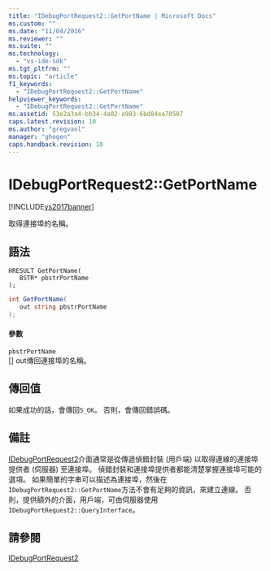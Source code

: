 ```yaml
---
title: "IDebugPortRequest2::GetPortName | Microsoft Docs"
ms.custom: ""
ms.date: "11/04/2016"
ms.reviewer: ""
ms.suite: ""
ms.technology: 
  - "vs-ide-sdk"
ms.tgt_pltfrm: ""
ms.topic: "article"
f1_keywords: 
  - "IDebugPortRequest2::GetPortName"
helpviewer_keywords: 
  - "IDebugPortRequest2::GetPortName"
ms.assetid: 53e2a3a4-bb34-4a02-a983-6bd84ea70587
caps.latest.revision: 10
ms.author: "gregvanl"
manager: "ghogen"
caps.handback.revision: 10
---
```

# IDebugPortRequest2::GetPortName
[!INCLUDE[vs2017banner](../../../code-quality/includes/vs2017banner.md)]

取得連接埠的名稱。  
  
## 語法  
  
```cpp#  
HRESULT GetPortName(   
   BSTR* pbstrPortName  
);  
```  
  
```c#  
int GetPortName(   
   out string pbstrPortName  
);  
```  
  
#### 參數  
 `pbstrPortName`  
 \[\] out傳回連接埠的名稱。  
  
## 傳回值  
 如果成功的話，會傳回`S_OK`。 否則，會傳回錯誤碼。  
  
## 備註  
 [IDebugPortRequest2](../../../extensibility/debugger/reference/idebugportrequest2.md)介面通常是從傳遞偵錯封裝 \(用戶端\) 以取得連線的連接埠提供者 \(伺服器\) 至連接埠。  偵錯封裝和連接埠提供者都能清楚掌握連接埠可能的選項。  如果簡單的字串可以描述為連接埠，然後在`IDebugPortRequest2::GetPortName`方法不會有足夠的資訊，來建立連線。  否則，提供額外的介面，用戶端，可由伺服器使用`IDebugPortRequest2::QueryInterface`。  
  
## 請參閱  
 [IDebugPortRequest2](../../../extensibility/debugger/reference/idebugportrequest2.md)
